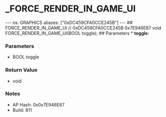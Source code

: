 # _FORCE_RENDER_IN_GAME_UI

--- ns: GRAPHICS aliases: ["0xDC459CFA0CCE245B"] --- ## FORCE_RENDER_IN_GAME_UI  // 0xDC459CFA0CCE245B 0x7E946E87 void FORCE_RENDER_IN_GAME_UI(BOOL toggle);  ## Parameters * **toggle**:

### Parameters
* BOOL toggle

### Return Value
* void

### Notes
* AP Hash: 0x0x7E946E87
* Build: 811

